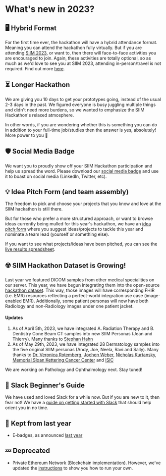 # What's new in 2023?

## 🖥️ Hybrid Format
For the first time ever, the hackathon will have a hybrid attendance format. Meaning you can attend the hackathon fully virtually. But if you are attending [SIIM 2023](https://siim.org/page/siim23_about_siim23), or want to, then there will face-to-face activities you are encouraged to join. Again, these activities are totally optional, so as much as we'd love to see you at SIIM 2023, attending in-person/travel is not required. Find out more [here](https://siim.org/page/hacking_healthcare).


## ⏳️ Longer Hackathon
We are giving you 10 days to get your prototypes going, instead of the usual 2-3 days in the past. We figured everyone is busy juggling multiple things and didn't need more burdens, so we wanted to emphasize the SIIM Hackathon's relaxed atmosphere. 

In other words, if you are wondering whether this is something you can do in addition to your full-time job/studies then the answer is yes, absolutely! More power to you 🙌️


## 🛡️ Social Media Badge
We want you to proudly show off your SIIM Hackathon participation and help us spread the word. Please download our [social media badge](https://drive.google.com/file/d/11SuIr5Vt2yArA58CWOD0HDHkgG5SKX1p/view?usp=share_link) and use it to boast on social media (LinkedIn, Twitter, etc).


## 💡️ Idea Pitch Form (and team assembly)
The freedom to pick and choose your projects that you know and love at the SIIM hackathon is still there. 

But for those who prefer a more structured approach, or want to browse ideas currently being mulled for this year's hackathon, we have an [idea pitch form](https://forms.gle/GJxhwfDxv1q3UyGv7) where you suggest ideas/projects to tackle this year and nominate a team lead (yourself or something else).

If you want to see what projects/ideas have been pitched, you can see the [live results spreadsheet](https://docs.google.com/spreadsheets/d/19tWRF7e_zwDvFsXIneAuLHAcImYTxjGi0cIkZDcXFOY/edit?usp=sharing).


## ☢️ SIIM Hackathon Dataset is Growing!
Last year we featured DICOM samples from other medical specialities on our server. This year, we have begun integrating them into the open-source [hackathon dataset](https://github.com/ImagingInformatics/hackathon-dataset). This way, those images will have corresponding FHIR (i.e. EMR) resources reflecting a perfect-world integration use case (image-enabled EMR). Additionally, some patient personas will now have both Radiology and non-Radiology images under one patient jacket.

#### Updates
1. As of April 5th, 2023, we have integrated A. Radiation Therapy and B. Dentistry Cone Beam CT samples into new SIIM Personas (Jean and Thierry). Many thanks to [Stephan Hahn](https://www.linkedin.com/in/stephanhahn/)
2. As of May 29th, 2023, we have integrated 28 Dermatology samples into the five original SIIM personas (Andy, Joe, Neela, Ravi and Sally). Many thanks to [Dr. Veronica Rotemberg](https://www.linkedin.com/in/veronica-rotemberg-1639227b/), [Jochen Weber](https://www.linkedin.com/in/jochen-weber-6721b266/), [Nicholas Kurtansky](https://www.linkedin.com/in/nicholas-kurtansky-0758ab109/), [Memorial Sloan Kettering Cancer Center](https://www.mskcc.org/) and [ISIC](https://www.isic-archive.com/#!/topWithHeader/wideContentTop/main)

We are working on Pathology and Ophthalmology next. Stay tuned!


## 💬️ Slack Beginner's Guide
We have used and loved Slack for a while now. But if you are new to it, then fear not! We have a [guide on getting started with Slack](../getting-started/slack.md) that should help orient you in no time.


## 🙌️ Kept from last year
  * E-badges, as announced [last year](./2022.md)


## 💤️ Deprecated
  * Private Ethereum Network (Blockchain implementation). However, we've updated the [instructions](../apis/ethereum-blockchain-intro.md) to show you how to run your own.



